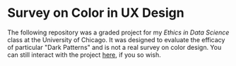# Survey on Color in UX Design

The following repository was a graded project for my _Ethics in Data Science_ class at the University of Chicago. It was designed to evaluate the efficacy of particular "Dark Patterns" and is not a real survey on color design. You can still interact with the project [here](https://froshvii.github.io/color-design-survey/), if you so wish.
